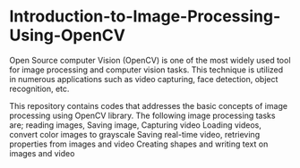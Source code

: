 # Introduction-to-Image-Processing-Using-OpenCV
 Open Source computer Vision (OpenCV) is one of the most widely used tool for image processing and computer vision tasks. This technique is utilized in numerous  applications such as video capturing, face  detection, object recognition, etc.  
 
 This repository contains codes that addresses the basic concepts of image processing using OpenCV library. The following image processing tasks are;
reading images, Saving image, Capturing video
Loading videos, convert color images to grayscale
Saving real-time video, retrieving properties from images and video
Creating shapes and writing text on images and video
